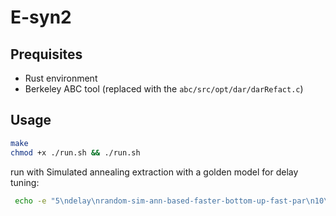 # E-syn2

## Prequisites  

- Rust environment
- Berkeley ABC tool (replaced with the `abc/src/opt/dar/darRefact.c`)

## Usage

```bash
make
chmod +x ./run.sh && ./run.sh
```


run with Simulated annealing extraction with a golden model for delay tuning:

```bash
 echo -e "5\ndelay\nrandom-sim-ann-based-faster-bottom-up-fast-par\n10\n0.8\n" | bash run_sa.sh 
```


